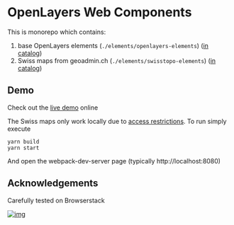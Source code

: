 # OpenLayers Web Components

This is monorepo which contains: 

1. base OpenLayers elements (`./elements/openlayers-elements`) ([in catalog](https://www.webcomponents.org/element/@openlayers-elements/maps))
1. Swiss maps from geoadmin.ch (`./elements/swisstopo-elements`) ([in catalog](https://www.webcomponents.org/element/@openlayers-elements/swisstopo))

## Demo

Check out the [live demo][demo] online

The Swiss maps only work locally due to [access restrictions][wa]. To run simply execute

```
yarn build
yarn start
```

And open the webpack-dev-server page (typically http://localhost:8080)

[wa]: https://shop.swisstopo.admin.ch/en/products/geoservice/swisstopo_geoservices/WMTS_info
[demo]: https://openlayers-elements.netlify.com/

## Acknowledgements

Carefully tested on Browserstack

[![img](https://github.com/zazuko/openlayers-elements/raw/master/assets/Browserstack-logo%402x.png)](https://www.browserstack.com/open-source)
